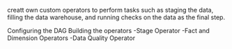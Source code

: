 creatt own custom operators to perform tasks such as staging the data, filling the data warehouse, and running checks on the data as the final step.

Configuring the DAG
Building the operators
  -Stage Operator
  -Fact and Dimension Operators
  -Data Quality Operator
